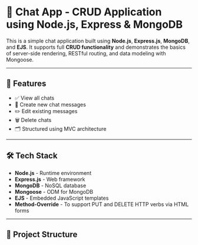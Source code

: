 # 💬 Chat App - CRUD Application using Node.js, Express & MongoDB

This is a simple chat application built using **Node.js**, **Express.js**, **MongoDB**, and **EJS**. It supports full **CRUD functionality** and demonstrates the basics of server-side rendering, RESTful routing, and data modeling with Mongoose.

---

## 📌 Features

- ✅ View all chats
- 📝 Create new chat messages
- ✏️ Edit existing messages
- 🗑️ Delete chats
- 🗂️ Structured using MVC architecture

---

## 🛠️ Tech Stack

- **Node.js** - Runtime environment
- **Express.js** - Web framework
- **MongoDB** - NoSQL database
- **Mongoose** - ODM for MongoDB
- **EJS** - Embedded JavaScript templates
- **Method-Override** - To support PUT and DELETE HTTP verbs via HTML forms

---

## 📁 Project Structure

